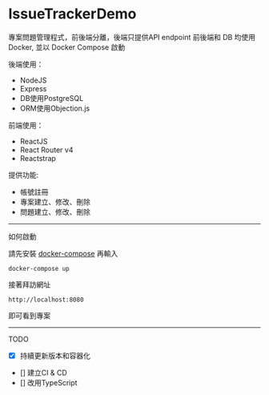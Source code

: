 # IssueTrackerDemo  

專案問題管理程式，前後端分離，後端只提供API endpoint
前後端和 DB 均使用 Docker, 並以 Docker Compose 啟動

後端使用：  
* NodeJS
* Express  
* DB使用PostgreSQL  
* ORM使用Objection.js

前端使用：
* ReactJS
* React Router v4
* Reactstrap

提供功能:  
* 帳號註冊
* 專案建立、修改、刪除
* 問題建立、修改、刪除  

---

如何啟動

請先安裝 [docker-compose](https://docs.docker.com/compose/install/)
再輸入
```
docker-compose up
```
接著拜訪網址
```
http://localhost:8080
```
即可看到專案

---

TODO
- [x] 持續更新版本和容器化
- [] 建立CI & CD
- [] 改用TypeScript
